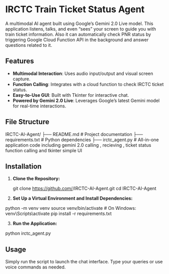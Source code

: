 # IRCTC Train Ticket Status Agent

A multimodal AI agent built using Google’s Gemini 2.0 Live model. This application listens, talks, and even “sees” your screen to guide you with train ticket information. Also it can automatically check PNR status by triggering Google Cloud Function API in the background and answer questions related to it.

## Features

- **Multimodal Interaction**: Uses audio input/output and visual screen capture.
- **Function Calling**: Integrates with a cloud function to check IRCTC ticket status.
- **Easy-to-Use GUI**: Built with Tkinter for interactive chat.
- **Powered by Gemini 2.0 Live**: Leverages Google’s latest Gemini model for real-time interactions.

## File Structure

IRCTC-AI-Agent/
├── README.md                      # Project documentation
├── requirements.txt               # Python dependencies
├── irctc_agent.py                 # All-in-one application code including gemini 2.0 calling , recieving , ticket status function calling and tkinter simple UI


## Installation

1. **Clone the Repository:**

   git clone https://github.com/<your-username>/IRCTC-AI-Agent.git
   cd IRCTC-AI-Agent
   
2. **Set Up a Virtual Environment and Install Dependencies:**

python -m venv venv
source venv/bin/activate   # On Windows: venv\Scripts\activate
pip install -r requirements.txt

3. **Run the Application:**

python irctc_agent.py

## Usage
Simply run the script to launch the chat interface. Type your queries or use voice commands as needed.
